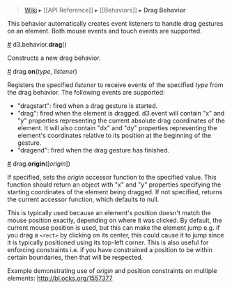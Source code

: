 > [Wiki](Home) ▸ [[API Reference]] ▸ [[Behaviors]] ▸ **Drag Behavior**

This behavior automatically creates event listeners to handle drag gestures on an element. Both mouse events and touch events are supported.

<a name="drag" href="Drag-Behavior#wiki-drag">#</a> d3.behavior.<b>drag</b>()

Constructs a new drag behavior.

<a name="on" href="Drag-Behavior#wiki-on">#</a> drag.<b>on</b>(<i>type</i>, <i>listener</i>)

Registers the specified *listener* to receive events of the specified *type* from the drag behavior. The following events are supported:

* "dragstart": fired when a drag gesture is started.
* "drag": fired when the element is dragged. d3.event will contain "x" and "y" properties representing the current absolute drag coordinates of the element. It will also contain "dx" and "dy" properties representing the element's coordinates relative to its position at the beginning of the gesture.
* "dragend": fired when the drag gesture has finished.

<a name="origin" href="Drag-Behavior#wiki-origin">#</a> drag.<b>origin</b>([*origin*])

If specified, sets the *origin* accessor function to the specified value. This function should return an object with "x" and "y" properties specifying the starting coordinates of the element being dragged. If not specified, returns the current accessor function, which defaults to null.

This is typically used because an element's position doesn't match the mouse position exactly, depending on where it was clicked. By default, the current mouse position is used, but this can make the element jump e.g. if you drag a `<rect>` by clicking on its center, this could cause it to jump since it is typically positioned using its top-left corner. This is also useful for enforcing constraints i.e. if you have constrained a position to be within certain boundaries, then that will be respected.

Example demonstrating use of *origin* and position constraints on multiple elements: http://bl.ocks.org/1557377